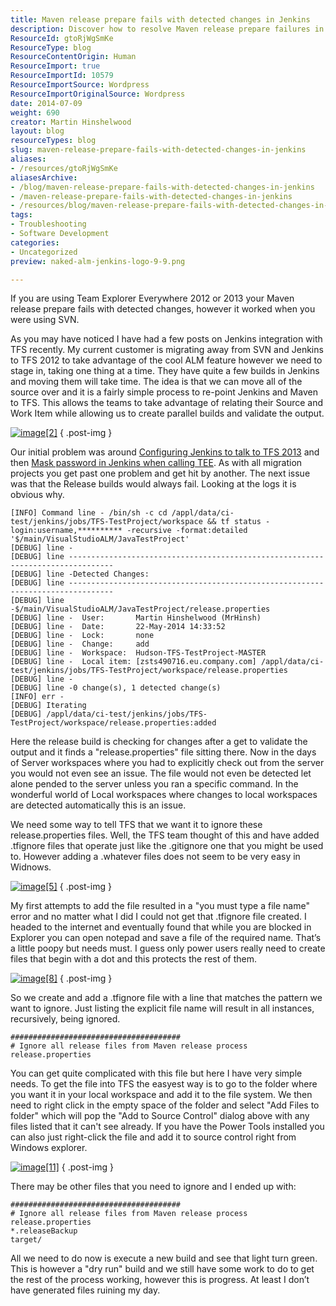 ```yaml
---
title: Maven release prepare fails with detected changes in Jenkins
description: Discover how to resolve Maven release prepare failures in Jenkins due to detected changes. Learn to use .tfignore for smoother TFS integration.
ResourceId: gtoRjWgSmKe
ResourceType: blog
ResourceContentOrigin: Human
ResourceImport: true
ResourceImportId: 10579
ResourceImportSource: Wordpress
ResourceImportOriginalSource: Wordpress
date: 2014-07-09
weight: 690
creator: Martin Hinshelwood
layout: blog
resourceTypes: blog
slug: maven-release-prepare-fails-with-detected-changes-in-jenkins
aliases:
- /resources/gtoRjWgSmKe
aliasesArchive:
- /blog/maven-release-prepare-fails-with-detected-changes-in-jenkins
- /maven-release-prepare-fails-with-detected-changes-in-jenkins
- /resources/blog/maven-release-prepare-fails-with-detected-changes-in-jenkins
tags:
- Troubleshooting
- Software Development
categories:
- Uncategorized
preview: naked-alm-jenkins-logo-9-9.png

---
```

If you are using Team Explorer Everywhere 2012 or 2013 your Maven release prepare fails with detected changes, however it worked when you were using SVN.

As you may have noticed I have had a few posts on Jenkins integration with TFS recently. My current customer is migrating away from SVN and Jenkins to TFS 2012 to take advantage of the cool ALM feature however we need to stage in, taking one thing at a time. They have quite a few builds in Jenkins and moving them will take time. The idea is that we can move all of the source over and it is a fairly simple process to re-point Jenkins and Maven to TFS. This allows the teams to take advantage of relating their Source and Work Item while allowing us to create parallel builds and validate the output.

[![image[2]](images/image2_thumb-3-3.png "image[2]")](http://nkdagility.com/wp-content/uploads/2014/06/image2-4-4.png)
{ .post-img }

Our initial problem was around [Configuring Jenkins to talk to TFS 2013](http://nkdagility.com/configuring-jenkins-talk-tfs-2013/) and then [Mask password in Jenkins when calling TEE](http://nkdagility.com/mask-password-in-jenkins-when-calling-tee/). As with all migration projects you get past one problem and get hit by another. The next issue was that the Release builds would always fail. Looking at the logs it is obvious why.

```
[INFO] Command line - /bin/sh -c cd /appl/data/ci-test/jenkins/jobs/TFS-TestProject/workspace && tf status -login:username,********** -recursive -format:detailed '$/main/VisualStudioALM/JavaTestProject'
[DEBUG] line -
[DEBUG] line --------------------------------------------------------------------------------
[DEBUG] line -Detected Changes:
[DEBUG] line --------------------------------------------------------------------------------
[DEBUG] line -$/main/VisualStudioALM/JavaTestProject/release.properties
[DEBUG] line -  User:       Martin Hinshelwood (MrHinsh)
[DEBUG] line -  Date:       22-May-2014 14:33:52
[DEBUG] line -  Lock:       none
[DEBUG] line -  Change:     add
[DEBUG] line -  Workspace:  Hudson-TFS-TestProject-MASTER
[DEBUG] line -  Local item: [zsts490716.eu.company.com] /appl/data/ci-test/jenkins/jobs/TFS-TestProject/workspace/release.properties
[DEBUG] line -
[DEBUG] line -0 change(s), 1 detected change(s)
[INFO] err -
[DEBUG] Iterating
[DEBUG] /appl/data/ci-test/jenkins/jobs/TFS-TestProject/workspace/release.properties:added

```

Here the release build is checking for changes after a get to validate the output and it finds a "release.properties" file sitting there. Now in the days of Server workspaces where you had to explicitly check out from the server you would not even see an issue. The file would not even be detected let alone pended to the server unless you ran a specific command. In the wonderful world of Local workspaces where changes to local workspaces are detected automatically this is an issue.

We need some way to tell TFS that we want it to ignore these release.properties files. Well, the TFS team thought of this and have added .tfignore files that operate just like the .gitignore one that you might be used to. However adding a .whatever files does not seem to be very easy in Widnows.

[![image[5]](images/image5_thumb-5-5.png "image[5]")](http://nkdagility.com/wp-content/uploads/2014/06/image5-6-6.png)
{ .post-img }

My first attempts to add the file resulted in a "you must type a file name" error and no matter what I did I could not get that .tfignore file created. I headed to the internet and eventually found that while you are blocked in Explorer you can open notepad and save a file of the required name. That’s a little poopy but needs must. I guess only power users really need to create files that begin with a dot and this protects the rest of them.

[![image[8]](images/image8_thumb-7-7.png "image[8]")](http://nkdagility.com/wp-content/uploads/2014/06/image8-8-8.png)
{ .post-img }

So we create and add a .tfignore file with a line that matches the pattern we want to ignore. Just listing the explicit file name will result in all instances, recursively, being ignored.

```
######################################
# Ignore all release files from Maven release process
release.properties
```

You can get quite complicated with this file but here I have very simple needs. To get the file into TFS the easyest way is to go to the folder where you want it in your local workspace and add it to the file system. We then need to right click in the empty space of the folder and select "Add Files to folder" which will pop the "Add to Source Control" dialog above with any files listed that it can't see already. If you have the Power Tools installed you can also just right-click the file and add it to source control right from Windows explorer.

[![image[11]](images/image11_thumb-1-1.png "image[11]")](http://nkdagility.com/wp-content/uploads/2014/06/image11-2-2.png)
{ .post-img }

There may be other files that you need to ignore and I ended up with:

```
######################################
# Ignore all release files from Maven release process
release.properties
*.releaseBackup
target/

```

All we need to do now is execute a new build and see that light turn green. This is however a "dry run" build and we still have some work to do to get the rest of the process working, however this is progress. At least I don’t have generated files ruining my day.

